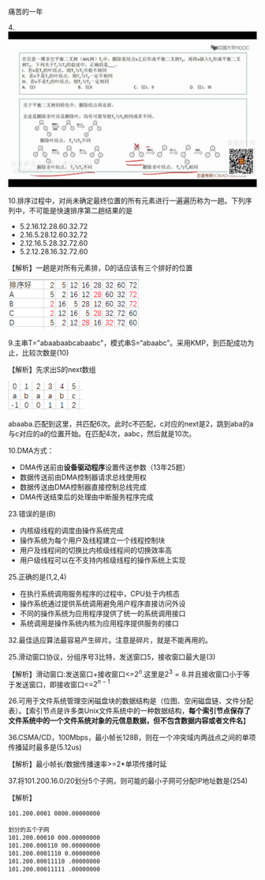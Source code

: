 痛苦的一年

4.![](../408真题整理/真题图片/201904_1.jpeg)

10.排序过程中，对尚未确定最终位置的所有元素进行一遍遍历称为一趟。下列序列中，不可能是快速排序第二趟结果的是

- 5.2.16.12.28.60.32.72
- 2.16.5.28.12.60.32.72
- 2.12.16.5.28.32.72.60
- 5.2.12.28.16.32.72.60

【解析】一趟是对所有元素排，D的话应该有三个排好的位置

![](../408真题整理/真题图片/201910_1.png)

9.主串T="abaabaabcabaabc"，模式串S=“abaabc”。采用KMP，到匹配成功为止，比较次数是(10)

【解析】先求出S的next数组

![](../408真题整理/真题图片/201909_1.png)

abaaba.匹配到这里，共匹配6次。此时c不匹配，c对应的next是2，跳到aba的a与c对应的a的位置开始。在匹配4次，aabc，然后就是10次。

10.DMA方式：

- DMA传送前由**设备驱动程序**设置传送参数（13年25题）
- 数据传送前由DMA控制器请求总线使用权
- 数据传送由DMA控制器直接控制总线完成
- DMA传送结束后的处理由中断服务程序完成

23.错误的是(B)

- 内核级线程的调度由操作系统完成
- 操作系统为每个用户及线程建立一个线程控制块
- 用户及线程间的切换比内核级线程间的切换效率高
- 用户级线程可以在不支持内核级线程的操作系统上实现

25.正确的是(1,2,4)

- 在执行系统调用服务程序的过程中，CPU处于内核态
- 操作系统通过提供系统调用避免用户程序直接访问外设
- 不同的操作系统为应用程序提供了统一的系统调用接口
- 系统调用是操作系统内核为应用程序提供服务的接口

32.最佳适应算法最容易产生碎片。注意是碎片，就是不能再用的。

25.滑动窗口协议，分组序号3比特，发送窗口5，接收窗口最大是(3)

【解析】滑动窗口:发送窗口+接收窗口<=$2^n$.这里是$2^3=8$.并且接收窗口小于等于发送窗口，即接收窗口<=$2^{n-1}$

26.可用于文件系统管理空闲磁盘块的数据结构是（位图、空闲磁盘链、文件分配表）。【索引节点是许多类Unix文件系统中的一种数据结构，**每个索引节点保存了文件系统中的一个文件系统对象的元信息数据，但不包含数据内容或者文件名**】

36.CSMA/CD，100Mbps，最小帧长128B，则在一个冲突域内两战点之间的单项传播延时最多是(5.12us)

【解析】最小帧长/数据传播速率>=2\*单项传播时延

37.将101.200.16.0/20划分5个子网，则可能的最小子网可分配IP地址数是(254)

【解析】
```
101.200.0001 0000.00000000

划分的五个子网
101.200.00010 000.00000000
101.200.000110 00.00000000
101.200.0001110 0.00000000
101.200.00011110 .00000000
101.200.00011111 .00000000
```